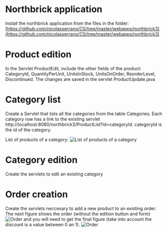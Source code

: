 # Northbrick application

Install the northbrick application from the files in the folder: 
[https://github.com/nicolasserrano/CS/tree/master/webapps/northbrick3](https://github.com/nicolasserrano/CS/tree/master/webapps/northbrick3)

# Product edition

In the Servlet ProductEdit, include the other fields of the product:  CategoryId, QuantityPerUnit, UnitsInStock, UnitsOnOrder, ReorderLevel, Discontinued.
The changes are saved in the servlet ProductUpdate.java

# Category list

Create a Servlet that lists all the categories from the table Categories. Each category row has a link to the existing servlet http://localhost:8080/northbrick3/ProductList?id=categoryId. categoryId is the id of the category.

List of products of a category:
![List of products of a category](https://nicolasserrano.github.io/CS/Java/images/CategoryProductList.jpg)

# Category edition

Create the servlets to edit an existing category

# Order creation

Create the servlets neccesary to add a new product to an existing order.
The next figure shows the order (without the edition button and form)
![Order](https://nicolasserrano.github.io/CS/Java/images/OrderEdit10483.jpg)
and you will need to get the final figure (take into account the discount is a value between 0 an 1).
![Order](https://nicolasserrano.github.io/CS/Java/images/OrderEditLineHTML10483.jpg)

